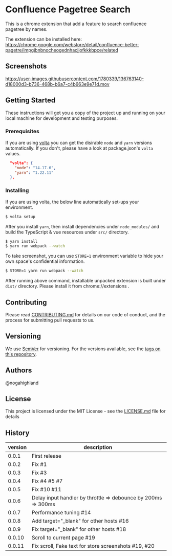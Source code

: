 # Confluence Pagetree Search

This is a chrome extension that add a feature to search confluence pagetree by names.

The extension can be installed here:
https://chrome.google.com/webstore/detail/confluence-better-pagetre/impgjbnbnocheogednhacjjofkkkbpce/related

## Screenshots

https://user-images.githubusercontent.com/1780339/136763140-d18000d3-b736-468b-b6a7-c4b663e9e71d.mov

## Getting Started

These instructions will get you a copy of the project up and running on your local machine for development and testing purposes.

### Prerequisites

If you are using [volta](https://volta.sh/) you can get the disirable `node` and `yarn` versions automatically. If you don't, please have a look at package.json's `volta` values.

```json
  "volta": {
    "node": "14.17.6",
    "yarn": "1.22.11"
  },
```

### Installing

If you are using volta, the below line automatically set-ups your environment.

```sh
$ volta setup
```

After you install `yarn`, then install dependencies under `node_modules/` and build the TypeScript & vue resources under `src/` directory.

```sh
$ yarn install
$ yarn run webpack --watch
```

To take screenshot, you can use `STORE=1` environment variable to hide your own space's confidential information.

```sh
$ STORE=1 yarn run webpack --watch
```

After running above command, installable unpacked extension is built under `dist/` directory.
Please install it from chrome://extensions .

## Contributing

Please read [CONTRIBUTING.md](https://gist.github.com/PurpleBooth/b24679402957c63ec426) for details on our code of conduct, and the process for submitting pull requests to us.

## Versioning

We use [SemVer](http://semver.org/) for versioning. For the versions available, see the [tags on this repository](https://github.com/nogahighland/confluence-better-pagetree/tags).

## Authors

@nogahighland

## License

This project is licensed under the MIT License - see the [LICENSE.md](LICENSE.md) file for details

## History

version|description
---|---
0.0.1|First release
0.0.2|Fix #1
0.0.3|Fix #3
0.0.4|Fix #4 #5 #7
0.0.5|Fix #10 #11
0.0.6|Delay input handler by throttle => debounce by 200ms => 300ms
0.0.7|Performance tuning #14
0.0.8|Add target="_blank" for other hosts #16
0.0.9|Fix target="_blank" for other hosts #18
0.0.10|Scroll to current page #19
0.0.11|Fix scroll, Fake text for store screenshots #19, #20

